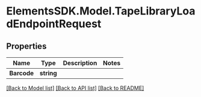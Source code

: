 # ElementsSDK.Model.TapeLibraryLoadEndpointRequest

## Properties

Name | Type | Description | Notes
------------ | ------------- | ------------- | -------------
**Barcode** | **string** |  | 

[[Back to Model list]](../#documentation-for-models) [[Back to API list]](../#documentation-for-api-endpoints) [[Back to README]](../)

